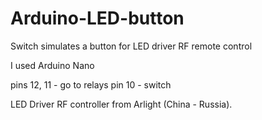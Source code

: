 # Arduino-LED-button
Switch simulates a button for LED driver RF remote control

I used Arduino Nano

pins 12, 11 - go to relays
pin  10 - switch

LED Driver RF controller from Arlight (China - Russia).
 
